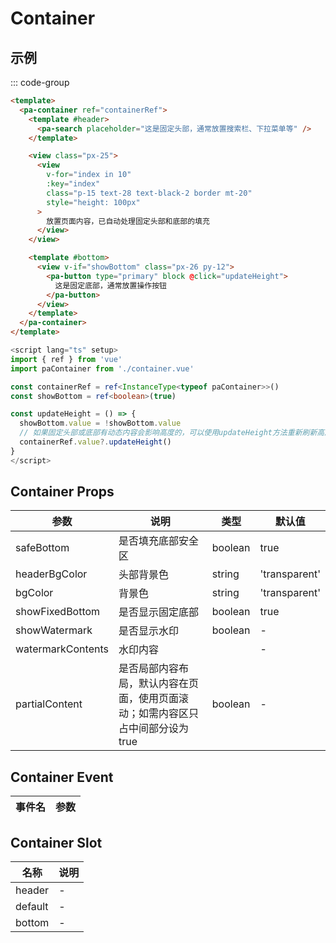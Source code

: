 # Container

## 示例

<!--codes start-->

::: code-group

```html [template]
<template>
  <pa-container ref="containerRef">
    <template #header>
      <pa-search placeholder="这是固定头部，通常放置搜索栏、下拉菜单等" />
    </template>

    <view class="px-25">
      <view
        v-for="index in 10"
        :key="index"
        class="p-15 text-28 text-black-2 border mt-20"
        style="height: 100px"
      >
        放置页面内容，已自动处理固定头部和底部的填充
      </view>
    </view>

    <template #bottom>
      <view v-if="showBottom" class="px-26 py-12">
        <pa-button type="primary" block @click="updateHeight">
          这是固定底部，通常放置操作按钮
        </pa-button>
      </view>
    </template>
  </pa-container>
</template>
```
```ts [script]
<script lang="ts" setup>
import { ref } from 'vue'
import paContainer from './container.vue'

const containerRef = ref<InstanceType<typeof paContainer>>()
const showBottom = ref<boolean>(true)

const updateHeight = () => {
  showBottom.value = !showBottom.value
  // 如果固定头部或底部有动态内容会影响高度的，可以使用updateHeight方法重新刷新高度，防止多余填充留白
  containerRef.value?.updateHeight()
}
</script>
```

<!--codes end-->

## Container Props

<!--props start-->

| 参数 | 说明 | 类型 | 默认值 |
| --- | ----- | --- | --- |
| safeBottom | 是否填充底部安全区 | boolean |  true |
| headerBgColor | 头部背景色 | string |  'transparent' |
| bgColor | 背景色 | string |  'transparent' |
| showFixedBottom | 是否显示固定底部 | boolean |  true |
| showWatermark | 是否显示水印 | boolean | - |
| watermarkContents | 水印内容 |  | - |
| partialContent | 是否局部内容布局，默认内容在页面，使用页面滚动；如需内容区只占中间部分设为true | boolean | - |

<!--props end-->

## Container Event

<!--event start-->

| 事件名 | 参数 |
| --- | --- |


<!--event end-->

## Container Slot

<!--slot start-->

| 名称 | 说明 |
| --- | --- |
| header | - |
| default | - |
| bottom | - |

<!--slot end-->

